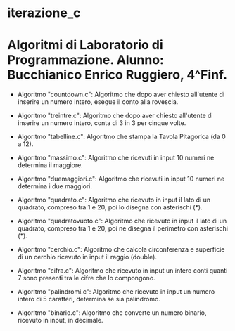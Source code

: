 # iterazione_c

# Algoritmi di Laboratorio di Programmazione. Alunno: Bucchianico Enrico Ruggiero, 4^Finf.


- Algoritmo "countdown.c": Algoritmo che dopo aver chiesto all'utente di inserire un numero intero, esegue il conto alla rovescia.

- Algoritmo "treintre.c": Algoritmo che dopo aver chiesto all'utente di inserire un numero intero, conta di 3 in 3 per cinque volte.

- Algoritmo "tabelline.c": Algoritmo che stampa la Tavola Pitagorica (da 0 a 12).

- Algoritmo "massimo.c": Algoritmo che ricevuti in input 10 numeri ne determina il maggiore.

- Algoritmo "duemaggiori.c": Algoritmo che ricevuti in input 10 numeri ne determina i due maggiori.

- Algoritmo "quadrato.c": Algoritmo che ricevuto in input il lato di un quadrato, compreso tra 1 e 20, poi lo disegna con asterischi (*).

- Algoritmo "quadratovuoto.c": Algoritmo che ricevuto in input il lato di un quadrato, compreso tra 1 e 20, poi ne disegna il perimetro con asterischi (*).

- Algoritmo "cerchio.c": Algoritmo che calcola circonferenza e superficie di un cerchio ricevuto in input il raggio (double).

- Algoritmo "cifra.c": Algoritmo che ricevuto in input un intero conti quanti 7 sono presenti tra le cifre che lo compongono.

- Algoritmo "palindromi.c": Algoritmo che ricevuto in input un numero intero di 5 caratteri, determina se sia palindromo.

- Algoritmo "binario.c": Algoritmo che converte un numero binario, ricevuto in input, in decimale.